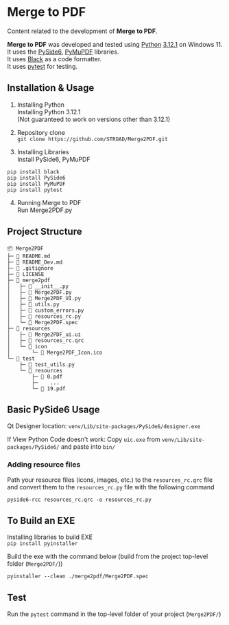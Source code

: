 # Merge to PDF
Content related to the development of **Merge to PDF**.

**Merge to PDF** was developed and tested using [Python](https://www.python.org) [3.12.1](https://www.python.org/downloads/release/python-3121) on Windows 11.  
It uses the [PySide6](https://pypi.org/project/PySide6), [PyMuPDF](https://github.com/pymupdf/PyMuPDF) libraries.  
It uses [Black](https://github.com/psf/black) as a code formatter.  
It uses [pytest](https://github.com/pytest-dev/pytest) for testing.


## Installation & Usage
1. Installing Python  
Installing Python 3.12.1  
(Not guaranteed to work on versions other than 3.12.1)

2. Repository clone  
`git clone https://github.com/STROAD/Merge2PDF.git`

3. Installing Libraries  
Install PySide6, PyMuPDF
```shell
pip install black
pip install PySide6
pip install PyMuPDF
pip install pytest
```

4. Running Merge to PDF  
Run Merge2PDF.py


## Project Structure
```
📦 Merge2PDF
├─ 📜 README.md
├─ 📜 README_Dev.md
├─ 📜 .gitignore
├─ 📜 LICENSE
├─ 📁 merge2pdf
│   ├─ 📜 __init__.py
│   ├─ 📜 Merge2PDF.py
│   ├─ 📜 Merge2PDF_UI.py
│   ├─ 📜 utils.py
│   ├─ 📜 custom_errors.py
│   ├─ 📜 resources_rc.py
│   └─ 📜 Merge2PDF.spec
├─ 📁 resources
│   ├─ 📜 Merge2PDF_ui.ui
│   ├─ 📜 resources_rc.qrc
│   └─ 📁 icon
│       └─ 📜 Merge2PDF_Icon.ico
└─ 📁 test
    ├─ 📜 test_utils.py
    └─ 📁 resources
        ├─ 📜 0.pdf
        ├─    ...
        └─ 📜 19.pdf
```


## Basic PySide6 Usage
Qt Designer location: `venv/Lib/site-packages/PySide6/designer.exe`

If View Python Code doesn't work: Copy `uic.exe` from `venv/Lib/site-packages/PySide6/` and paste into `bin/`

### Adding resource files
Path your resource files (icons, images, etc.) to the `resources_rc.qrc` file and convert them to the `resources_rc.py` file with the following command
```shell
pyside6-rcc resources_rc.qrc -o resources_rc.py
```


## To Build an EXE
Installing libraries to build EXE  
`pip install pyinstaller`

Build the exe with the command below (build from the project top-level folder (`Merge2PDF/`))
```shell
pyinstaller --clean ./merge2pdf/Merge2PDF.spec
```


## Test
Run the `pytest` command in the top-level folder of your project (`Merge2PDF/`)
